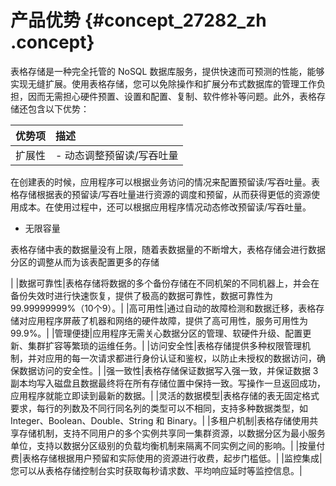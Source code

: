# 产品优势 {#concept_27282_zh .concept}

表格存储是一种完全托管的 NoSQL 数据库服务，提供快速而可预测的性能，能够实现无缝扩展。使用表格存储，您可以免除操作和扩展分布式数据库的管理工作负担，因而无需担心硬件预置、设置和配置、复制、软件修补等问题。此外，表格存储还包含以下优势：

|优势项|描述|
|:--|:-|
|扩展性| -   动态调整预留读/写吞吐量

在创建表的时候，应用程序可以根据业务访问的情况来配置预留读/写吞吐量。表格存储根据表的预留读/写吞吐量进行资源的调度和预留，从而获得更低的资源使用成本。在使用过程中，还可以根据应用程序情况动态修改预留读/写吞吐量。

-   无限容量

表格存储中表的数据量没有上限，随着表数据量的不断增大，表格存储会进行数据分区的调整从而为该表配置更多的存储


 |
|数据可靠性|表格存储将数据的多个备份存储在不同机架的不同机器上，并会在备份失效时进行快速恢复，提供了极高的数据可靠性，数据可靠性为99.99999999%（10个9）。|
|高可用性|通过自动的故障检测和数据迁移，表格存储对应用程序屏蔽了机器和网络的硬件故障，提供了高可用性，服务可用性为99.9%。|
|管理便捷|应用程序无需关心数据分区的管理、软硬件升级、配置更新、集群扩容等繁琐的运维任务。|
|访问安全性|表格存储提供多种权限管理机制，并对应用的每一次请求都进行身份认证和鉴权，以防止未授权的数据访问，确保数据访问的安全性。|
|强一致性|表格存储保证数据写入强一致，并保证数据 3 副本均写入磁盘且数据最终将在所有存储位置中保持一致。写操作一旦返回成功，应用程序就能立即读到最新的数据。|
|灵活的数据模型|表格存储的表无固定格式要求，每行的列数及不同行同名列的类型可以不相同，支持多种数据类型，如 Integer、Boolean、Double、String 和 Binary。|
|多租户机制|表格存储使用共享存储机制，支持不同用户的多个实例共享同一集群资源，以数据分区为最小服务单位，支持以数据分区级别的负载均衡机制来隔离不同实例之间的影响。|
|按量付费|表格存储根据用户预留和实际使用的资源进行收费，起步门槛低。|
|监控集成|您可以从表格存储控制台实时获取每秒请求数、平均响应延时等监控信息。|

